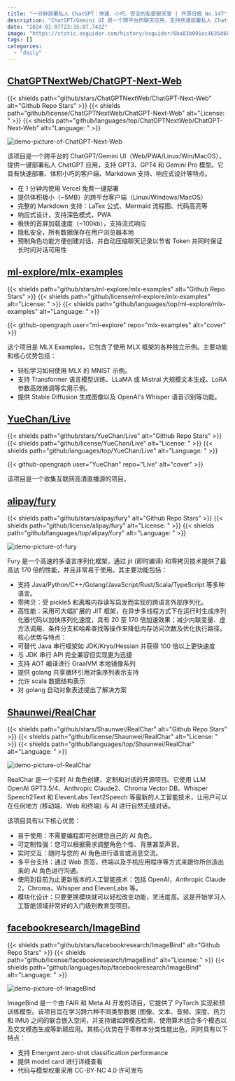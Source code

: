 ```yaml
---
title: "一分钟部署私人 ChatGPT：快速、小巧、安全的私密聊天室 | 开源日报 No.147"
description: "ChatGPT/Gemini UI 是一个跨平台的聊天应用，支持快速部署私人 ChatGPT，适用于 GPT3、GPT4 和 Gemini Pro 模型。它具有快速部署、小巧的客户端、支持 Markdown、响应式设计等特点。你可以在 1 分钟内免费部署，客户端体积小巧，支持跨平台。它还支持完整的 Markdown，包括 LaTex 公式、Mermaid 流程图、代码高亮等。响应式设计、深色模式和 PWA 功能让你的聊天体验更加舒适。首屏加载速度快，隐私安全，所有数据保存在本地。还有预制角色功能，方便创建对话，自动压缩聊天记录，节省 Token 并保证长时间对话的可用性。"
date: "2024-01-07T23:35:07.742Z"
image: "https://static.osguider.com/history/osguider/6ba83b091ec4635d6be0097f56d7f21b.png"
tags: []
categories:
  - "daily"
---
```


## [ChatGPTNextWeb/ChatGPT-Next-Web](https://github.com/ChatGPTNextWeb/ChatGPT-Next-Web)

{{< shields path="github/stars/ChatGPTNextWeb/ChatGPT-Next-Web" alt="Github Repo Stars" >}} {{< shields path="github/license/ChatGPTNextWeb/ChatGPT-Next-Web" alt="License: " >}} {{< shields path="github/languages/top/ChatGPTNextWeb/ChatGPT-Next-Web" alt="Language: " >}}

![demo-picture-of-ChatGPT-Next-Web](https://static.osguider.com/history/2024/46fc3f155ce793192345a820b8febba3.png)

该项目是一个跨平台的 ChatGPT/Gemini UI（Web/PWA/Linux/Win/MacOS），提供一键部署私人 ChatGPT 应用，支持 GPT3、GPT4 和 Gemini Pro 模型。它具有快速部署、体积小巧的客户端、Markdown 支持、响应式设计等特点。

- 在 1 分钟内使用 Vercel 免费一键部署
- 提供体积极小（~5MB）的跨平台客户端（Linux/Windows/MacOS）
- 完整的 Markdown 支持：LaTex 公式、Mermaid 流程图、代码高亮等
- 响应式设计，支持深色模式，PWA
- 极快的首屏加载速度（~100kb），支持流式响应
- 隐私安全，所有数据保存在用户浏览器本地
- 预制角色功能方便创建对话，并自动压缩聊天记录以节省 Token 并同时保证长时间对话可用性

## [ml-explore/mlx-examples](https://github.com/ml-explore/mlx-examples)

{{< shields path="github/stars/ml-explore/mlx-examples" alt="Github Repo Stars" >}} {{< shields path="github/license/ml-explore/mlx-examples" alt="License: " >}} {{< shields path="github/languages/top/ml-explore/mlx-examples" alt="Language: " >}}

{{< github-opengraph user="ml-explore" repo="mlx-examples" alt="cover" >}}

这个项目是 MLX Examples，它包含了使用 MLX 框架的各种独立示例。主要功能和核心优势包括：

- 轻松学习如何使用 MLX 的 MNIST 示例。
- 支持 Transformer 语言模型训练、LLaMA 或 Mistral 大规模文本生成、LoRA 参数高效微调等实用示例。
- 提供 Stable Diffusion 生成图像以及 OpenAI's Whisper 语音识别等功能。

## [YueChan/Live](https://github.com/YueChan/Live)

{{< shields path="github/stars/YueChan/Live" alt="Github Repo Stars" >}} {{< shields path="github/license/YueChan/Live" alt="License: " >}} {{< shields path="github/languages/top/YueChan/Live" alt="Language: " >}}

{{< github-opengraph user="YueChan" repo="Live" alt="cover" >}}

该项目是一个收集互联网高清直播源的项目。

## [alipay/fury](https://github.com/alipay/fury)

{{< shields path="github/stars/alipay/fury" alt="Github Repo Stars" >}} {{< shields path="github/license/alipay/fury" alt="License: " >}} {{< shields path="github/languages/top/alipay/fury" alt="Language: " >}}

![demo-picture-of-fury](https://static.osguider.com/history/2023/cec0a07c265e724f9ae77d1a137abb1a.png)

Fury 是一个高速的多语言序列化框架，通过 jit (即时编译) 和零拷贝技术提供了最高达 170 倍的性能，并且非常易于使用。其主要功能包括：

- 支持 Java/Python/C++/Golang/JavaScript/Rust/Scala/TypeScript 等多种语言。
- 零拷贝：受 pickle5 和离堆内存读写启发而实现的跨语言外部序列化。
- 高性能：采用可大幅扩展的 JIT 框架，在异步多线程方式下在运行时生成序列化器代码以加快序列化速度，具有 20 至 170 倍加速效果；减少内联变量、虚方法调用、条件分支和哈希查找等操作来降低内存访问次数及优化执行路径。
核心优势与特点：
- 可替代 Java 串行框架如 JDK/Kryo/Hessian 并获得 100 倍以上更快速度
- 与 JDK 串行 API 完全兼容但实现更为迅捷
- 支持 AOT 编译进行 GraalVM 本地镜像系列
- 提供 golang 共享循环引用对象序列表示支持
- 允许 scala 数据结构表示
- 对 golang 自动对象表述提出了解决方案

## [Shaunwei/RealChar](https://github.com/Shaunwei/RealChar)

{{< shields path="github/stars/Shaunwei/RealChar" alt="Github Repo Stars" >}} {{< shields path="github/license/Shaunwei/RealChar" alt="License: " >}} {{< shields path="github/languages/top/Shaunwei/RealChar" alt="Language: " >}}

![demo-picture-of-RealChar](https://static.osguider.com/history/2024/85d30db43c866c0a4713f4e8ac228569.png)

RealChar 是一个实时 AI 角色创建、定制和对话的开源项目。它使用 LLM OpenAI GPT3.5/4、Anthropic Claude2、Chroma Vector DB、Whisper Speech2Text 和 ElevenLabs Text2Speech 等最新的人工智能技术，让用户可以在任何地方 (移动端、Web 和终端) 与 AI 进行自然无缝对话。

该项目具有以下核心优势：

- 易于使用：不需要编程即可创建您自己的 AI 角色。
- 可定制性强：您可以根据需求调整角色个性、背景甚至声音。
- 实时交互：随时与您的 AI 角色进行语言或消息交流。
- 多平台支持：通过 Web 页签，终端以及手机应用程序等方式来跟你所创造出来的 AI 角色进行沟通。
- 使用到目前为止更新版本的人工智能技术：包括 OpenAI，Anthropic Claude 2，Chroma，Whisper and ElevenLabs 等。
- 模块化设计：只要更换模块就可以轻松改变功能，灵活度高。这是开始学习人工智能领域非常好的入门级别教育型项目。

## [facebookresearch/ImageBind](https://github.com/facebookresearch/ImageBind)

{{< shields path="github/stars/facebookresearch/ImageBind" alt="Github Repo Stars" >}} {{< shields path="github/license/facebookresearch/ImageBind" alt="License: " >}} {{< shields path="github/languages/top/facebookresearch/ImageBind" alt="Language: " >}}

![demo-picture-of-ImageBind](https://static.osguider.com/history/osguider/58e613ec9a3f3147aa8a381e89a120ad.gif)

ImageBind 是一个由 FAIR 和 Meta AI 开发的项目，它提供了 PyTorch 实现和预训练模型。该项目旨在学习跨六种不同类型数据 (图像、文本、音频、深度、热力和 IMU) 之间的联合嵌入空间，并支持诸如跨模态检索、使用算术组合多个模态以及交叉模态生成等新颖应用。其核心优势在于零样本分类性能出色，同时具有以下特点：

- 支持 Emergent zero-shot classification performance
- 提供 model card 进行详细查看
- 代码与模型权重采用 CC-BY-NC 4.0 许可发布

